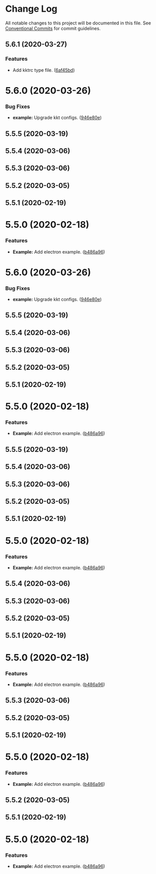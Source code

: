 # Change Log

All notable changes to this project will be documented in this file.
See [Conventional Commits](https://conventionalcommits.org) for commit guidelines.

## 5.6.1 (2020-03-27)


### Features

* Add kktrc type file. ([6af45bd](https://github.com/kktjs/kkt/commit/6af45bd8f114a8fdfef4da03f510618a6f7d2b0f))



# 5.6.0 (2020-03-26)


### Bug Fixes

* **example:** Upgrade kkt configs. ([946e80e](https://github.com/kktjs/kkt/commit/946e80e7c2c5980c27f9d30523b0fade946cde30))



## 5.5.5 (2020-03-19)



## 5.5.4 (2020-03-06)



## 5.5.3 (2020-03-06)



## 5.5.2 (2020-03-05)



## 5.5.1 (2020-02-19)



# 5.5.0 (2020-02-18)


### Features

* **Example:** Add electron example. ([b486a96](https://github.com/kktjs/kkt/commit/b486a961017f416f431bc4764efe762bc8499927))





# 5.6.0 (2020-03-26)


### Bug Fixes

* **example:** Upgrade kkt configs. ([946e80e](https://github.com/kktjs/kkt/commit/946e80e7c2c5980c27f9d30523b0fade946cde30))



## 5.5.5 (2020-03-19)



## 5.5.4 (2020-03-06)



## 5.5.3 (2020-03-06)



## 5.5.2 (2020-03-05)



## 5.5.1 (2020-02-19)



# 5.5.0 (2020-02-18)


### Features

* **Example:** Add electron example. ([b486a96](https://github.com/kktjs/kkt/commit/b486a961017f416f431bc4764efe762bc8499927))





## 5.5.5 (2020-03-19)



## 5.5.4 (2020-03-06)



## 5.5.3 (2020-03-06)



## 5.5.2 (2020-03-05)



## 5.5.1 (2020-02-19)



# 5.5.0 (2020-02-18)


### Features

* **Example:** Add electron example. ([b486a96](https://github.com/kktjs/kkt/commit/b486a961017f416f431bc4764efe762bc8499927))





## 5.5.4 (2020-03-06)



## 5.5.3 (2020-03-06)



## 5.5.2 (2020-03-05)



## 5.5.1 (2020-02-19)



# 5.5.0 (2020-02-18)


### Features

* **Example:** Add electron example. ([b486a96](https://github.com/kktjs/kkt/commit/b486a961017f416f431bc4764efe762bc8499927))





## 5.5.3 (2020-03-06)



## 5.5.2 (2020-03-05)



## 5.5.1 (2020-02-19)



# 5.5.0 (2020-02-18)


### Features

* **Example:** Add electron example. ([b486a96](https://github.com/kktjs/kkt/commit/b486a961017f416f431bc4764efe762bc8499927))





## 5.5.2 (2020-03-05)



## 5.5.1 (2020-02-19)



# 5.5.0 (2020-02-18)


### Features

* **Example:** Add electron example. ([b486a96](https://github.com/kktjs/kkt/commit/b486a961017f416f431bc4764efe762bc8499927))
